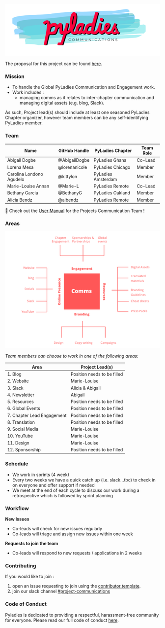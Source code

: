 
![communications banner](assets/comms_banner.png)

The proposal for this project can be found [here](https://github.com/pyladies/global-organizing/issues/42).

### Mission

- To handle the Global PyLadies Communication and Engagement work. 
- Work includes :
    - managing comms as it relates to inter-chapter communication and managing digital assets (e.g. blog, Slack). 

As such, Project lead(s) should include at least one seasoned PyLadies Chapter organizer, however team members can be any self-identifying PyLadies member.

### Team

Name | GitHub Handle | PyLadies Chapter | Team Role
-- | -- | -- | --
Abigail Dogbe | @AbigailDogbe  | PyLadies Ghana | Co-Lead
Lorena Mesa | @lorenanicole  | PyLadies Chicago | Member
Carolina Londono Agudelo | @kittylon | PyLadies Amsterdam | Member
Marie-Louise Annan | @Marie-L | PyLadies Remote | Co-Lead
Bethany Garcia | @BethanyG | PyLadies Oakland | Member
Alicia Bendz | @albendz | PyLadies Remote | Member|

📌 Check out the [User Manual](https://github.com/pyladies/project-communications/tree/master/user-manual-for-me) for the Projects Communication Team !

### Areas

![communications areas](assets/comms_activities.png)

_Team members can choose to work in one of the following areas:_


|Area | Project Lead(s)|
| -- | -- 
|1. Blog | Position needs to be filled |
|2. Website | Marie-Louise |
|3. Slack | Alicia & Abigail|
|4. Newsletter | Abigail|
|5. Resources | Position needs to be filled|
|6. Global Events |Position needs to be filled|
|7. Chapter Lead Engagement |Position needs to be filled|
|8. Translation |Position needs to be filled|
|9. Social Media| Marie-Louise|
|10. YouTube| Marie-Louise|
|11. Design| Marie-Louise|
|12. Sponsorship|Position needs to be filled|




### Schedule

- We work in sprints (4 week) 
- Every two weeks we have a quick catch up (i.e. slack...tbc) to check in on everyone and offer support if needed
- We meet at the end of each cycle to discuss our work during a retrospective which is followed by sprint planning

### Workflow

**New Issues**

- Co-leads will check for new issues regularly
- Co-leads will triage and assign new issues within one week

**Requests to join the team**

- Co-leads will respond to new requests / applications in 2 weeks


### Contributing

If you would like to join : 

1. open an issue requesting to join using the [contributor template](https://github.com/pyladies/project-communications/issues/new/choose).
1. join our slack channel [#project-communications](https://pyladies.slack.com/archives/CQMFU03T4)

### Code of Conduct

Pyladies is dedicated to providing a respectful, harassment-free community for everyone. Please read our full code of conduct [here](https://github.com/pyladies/project-communications/tree/master/code_of_conduct).
